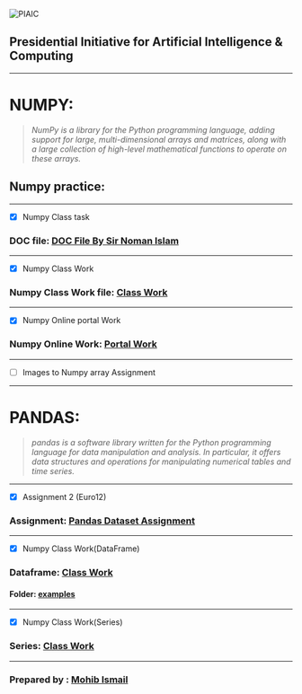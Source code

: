 ![PIAIC](https://user-images.githubusercontent.com/50514728/62831585-7267ac00-bc3b-11e9-9025-a54210c7cfea.png)
## Presidential Initiative for Artificial Intelligence & Computing
---
# NUMPY:
> *NumPy is a library for the Python programming language, adding support for large, multi-dimensional arrays and matrices, along with a large collection of high-level mathematical functions to operate on these arrays.*

## Numpy practice:
---
- [x] Numpy Class task
### DOC file: [DOC File By Sir Noman Islam](https://docs.google.com/a/nu.edu.pk/viewer?a=v&pid=sites&srcid=bnUuZWR1LnBrfG5vbWFuLWlzbGFtfGd4OjVhZjAzNWJhZWZiMGRjZTQ&fbclid=IwAR0VXOg05q9VmXaDOmQguAKPhh5LRYjEXB7EEA8C3-HwIjOQzg8EQ6tNDrY)
---
- [x] Numpy Class Work
### Numpy Class Work file: [Class Work](https://github.com/imohib168/PIAIC-Quarter2/blob/master/Numpy/Onsite%20Class(NumPy).ipynb)
---
- [x] Numpy Online portal Work 
### Numpy Online Work: [Portal Work](https://github.com/imohib168/PIAIC-Quarter-2/blob/master/Numpy/Online%20portal%20Work.ipynb)
---
- [ ] Images to Numpy array Assignment
---
# PANDAS:
> *pandas is a software library written for the Python programming language for data manipulation and analysis. In particular, it offers data structures and operations for manipulating numerical tables and time series.*
---
- [x] Assignment 2 (Euro12)
### Assignment: [Pandas Dataset Assignment](https://github.com/imohib168/PIAIC-Quarter-2/tree/master/pandas/Assignment%202)
---
- [x] Numpy Class Work(DataFrame)
### Dataframe: [Class Work](https://github.com/imohib168/PIAIC-Quarter-2/blob/master/pandas/Pandas%20Onsite%20Class%20(DataFrame).ipynb)
#### Folder: [examples](https://github.com/imohib168/PIAIC-Quarter-2/tree/master/pandas/examples)
---
- [x] Numpy Class Work(Series)
### Series: [Class Work](https://github.com/imohib168/PIAIC-Quarter-2/blob/master/pandas/Pandas%20Onsite%20Class%20(Series).ipynb)
---
### Prepared by : [Mohib Ismail](https://github.com/imohib168)
